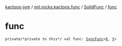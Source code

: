 [kactoos-jvm](../../index.md) / [nnl.rocks.kactoos.func](../index.md) / [SolidFunc](index.md) / [func](./func.md)

# func

`private/*private to this*/ val func: `[`SyncFunc`](../-sync-func/index.md)`<`[`X`](index.md#X)`, `[`Y`](index.md#Y)`>`